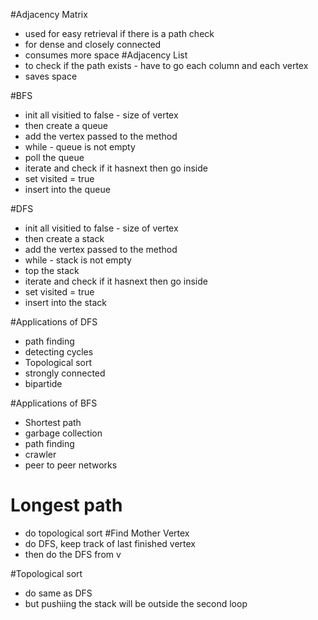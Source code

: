#Adjacency Matrix
  * used for easy retrieval if there is a path check
  * for dense and closely connected
  * consumes more space
#Adjacency List
  * to check if the path exists - have to go each column and each vertex
  * saves space

#BFS
 * init all visitied to false - size of vertex
 * then create a queue
 * add the vertex passed to the method
 * while - queue is not empty
 * poll the queue
 * iterate and check if it hasnext then go inside
 * set visited = true
  * insert into the queue

#DFS    
* init all visitied to false - size of vertex
* then create a stack
* add the vertex passed to the method
* while - stack is not empty
* top the stack
* iterate and check if it hasnext then go inside
* set visited = true
 * insert into the stack

#Applications of DFS
* path finding
* detecting cycles
* Topological sort
* strongly connected
* bipartide

#Applications of BFS
* Shortest path
* garbage collection
* path finding
* crawler
* peer to peer networks

# Longest path
* do topological sort
#Find Mother Vertex
* do DFS, keep track of last finished vertex
* then do the DFS from v

#Topological sort
* do same as DFS
* but pushiing the stack will be outside the second loop
